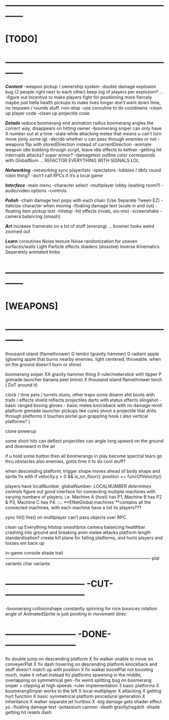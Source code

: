 # ————————————————————
# [TODO]
# ————————————————————

_**Content**_
-weapon pickup / ownership system
-double damage explosion bug (2 people right next to each other)
	keep log of players per explosion? 
…
-figure out incentive to make players fight for positioning more fiercely
		maybe just hella health pickups to make lives longer
		don’t want down time, no respawn / rounds stuff. non-stop
-use coroutine to do cooldowns
-clean up player code
-clean up projectile code

_**Details**_
reduce boomerang end animation radius
boomerang angles the correct way, disappears on hitting owner
-boomerang sniper can only have X number out at a time
-state while attacking melee that means u can’t turn move (only some ig)
-decide whether u can pass through enemies or not
-weapons flip with storedDirection instead of currentDirection
-animate weapon idle bobbing through script, leave idle effects to kethan
-getting hit interrupts attacks? super armor?
-damagetext outline color corresponds with GlobalNum
…
REFACTOR EVERYTHING WITH SIGNALS LOL

_**Networking**_
-networking sync playerlists
-spectators
-lobbies / dbfz round robin thing?
-don’t call RPCs if it’s a local game

_**Interface**_
-main menu
-character select
-multiplayer lobby (waiting room?)
-audio/video options
-controls

_**Polish**_
-chain damage text pops with each chain (Use Separate Tween EZ)
-italicize character when moving
-floating damage text (scale in and out)
-floating item pickup text 
-hitstop
-hit effects (rivals, slo-mo)
-screenshake
-camera balancing (smash)


_**Art**_
increase framerate on a lot of stuff (enerang)
…
boomer looks weird zoomed out


_**Learn**_
coroutines
Noise texture
Noise randomization for uneven surfaces/walls 
Light
Particle effects
shaders (dissolve)
Inverse Kinematics
Separately animated limbs

# ————————————————————
# [WEAPONS]
# ————————————————————
thousand island (flamethrower) G
tembo (gravity hammer) G
radiant apple (glowing apple that burns nearby enemies. light centered, throwable. when on the ground doesn’t burn or shine)

boomerang sniper XX
gravity hammer thing X
ruler/meterstick with tipper P
grenade launcher banana peel (mine)  X
thousand island flamethrower
torch ( DoT around it)

clock / time 
pets / turrets
stuns, other traps
some disarm shit
boots with trails / effects
shield reflects projectiles
darts with status effects
slingshot - basic ranged
boxing gloves - basic melee
knockback with no damage
reroll platform grenade launcher
pickups like cures 
shoot a projectile that drills through platforms it touches 
portal gun 
grappling hook  ( also vertical platforms? )


clone powerup

some short hits can deflect projectiles
can angle long upward on the ground and downward in the air 


if u hold some button then all boomerangs in play become spectral tears 
	go thru obstacles also enemies, gotta time it to do cool stuff? 

when descending platform, trigger shape moves ahead of body shape and sprite
fix with    if velocity.y > 0 && is_on_floor(): 
					position += funcOfVelocity()

players have localNumber, globalNumber: _LOCALNUMBER determines controls_
figure out good interface for connecting multiple machines with varying numbers of players, i.e. Machine A (host) has P1, Machine B has P2 & P3, Machine C has P4.
:::: **ENetGlobal.machines **contains all the connected machines, with each machine have a list its players??? 

sync hit() fire() on multiplayer
can’t pass objects over RPC.

clean up Everything
hitstop
smashbros camera balancing
healthbar crashing into ground and breaking anim 
melee attacks
platform length standardization? 
create kill plane for falling platforms, and hurts players and tosses em back up

in-game console 
shade trail
—————————————————————————————————
plat variants
char variants

# —————————  -CUT-  —————————

-boomerang collisionshape constantly spinning for nice bounces
	rotation angle of AnimatedSprite is just pointing in movement direc


# ———————— -DONE- ————————

fix double jump on descending platform X
fix walker unable to move on conveyerPlat X
fix dash hovering on descending platform
knockback and stuff doesn’t match up with position X
fix walker boostPlat not boosting much, make it refuel instead
fix platforms spawning in the middle, overlapping on symmetrical gen
-fix weird splitting bug on boomerang sniper + clipping at high speeds 
-ruler implementation
3 basic platforms X
boomerangSniper works to the left X
local multiplayer X
attacking X
getting hurt function X
basic symmetrical platform procedural generation X
inheritance X
walker separate jet hurtbox X
-big damage gets shader effect yo
-floating damage text
-potassium cannon
-death gravity/ragdoll
-shade getting hit resets dash
